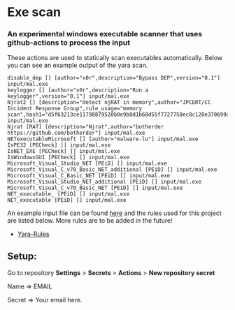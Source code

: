 # Exe scan
### An experimental windows executable scanner that uses github-actions to process the input

These actions are used to statically scan executables automatically.
Below you can see an example output of the yara scan.

```
disable_dep [] [author="x0r",description="Bypass DEP",version="0.1"] input/mal.exe
keylogger [] [author="x0r",description="Run a keylogger",version="0.1"] input/mal.exe
Njrat2 [] [description="detect njRAT in memory",author="JPCERT/CC Incident Response Group",rule_usage="memory scan",hash1="d5f63213ce11798879520b0e9b0d1b68d55f7727758ec8c120e370699a41379d"] input/mal.exe
Njrat [RAT] [description="Njrat",author="botherder https://github.com/botherder"] input/mal.exe
NETexecutableMicrosoft [] [author="malware-lu"] input/mal.exe
IsPE32 [PECheck] [] input/mal.exe
IsNET_EXE [PECheck] [] input/mal.exe
IsWindowsGUI [PECheck] [] input/mal.exe
Microsoft_Visual_Studio_NET [PEiD] [] input/mal.exe
Microsoft_Visual_C_v70_Basic_NET_additional [PEiD] [] input/mal.exe
Microsoft_Visual_C_Basic_NET [PEiD] [] input/mal.exe
Microsoft_Visual_Studio_NET_additional [PEiD] [] input/mal.exe
Microsoft_Visual_C_v70_Basic_NET [PEiD] [] input/mal.exe
NET_executable_ [PEiD] [] input/mal.exe
NET_executable [PEiD] [] input/mal.exe
```

An example input file can be found [here](input/mal.exe) and the rules used for this project are listed below.
More rules are to be added in the future!
- [Yara-Rules](https://github.com/Yara-Rules/rules)

## Setup:

Go to repository **Settings** > **Secrets** > **Actions** > **New repository secret**

Name => EMAIL

Secret => Your email here.
